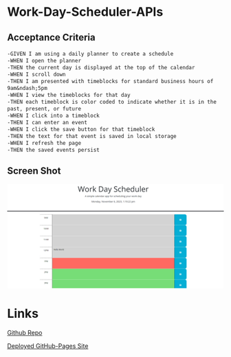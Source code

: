 # Work-Day-Scheduler-APIs

## Acceptance Criteria
    -GIVEN I am using a daily planner to create a schedule
    -WHEN I open the planner
    -THEN the current day is displayed at the top of the calendar
    -WHEN I scroll down
    -THEN I am presented with timeblocks for standard business hours of 9am&ndash;5pm
    -WHEN I view the timeblocks for that day
    -THEN each timeblock is color coded to indicate whether it is in the past, present, or future
    -WHEN I click into a timeblock
    -THEN I can enter an event
    -WHEN I click the save button for that timeblock
    -THEN the text for that event is saved in local storage
    -WHEN I refresh the page
    -THEN the saved events persist

## Screen Shot

![Preview of Web APIs Code Quiz](./Images/Screenshot%202023-11-06%20131947.png)

# Links

[Github Repo](https://github.com/AdamLSmith1984/Work-Day-Scheduler-APIs.git)

[Deployed GitHub-Pages Site](https://adamlsmith1984.github.io/Work-Day-Scheduler-APIs/)